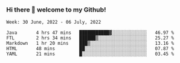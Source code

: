 ### Hi there 👋 welcome to my Github! 

<!--START_SECTION:waka-->
```text
Week: 30 June, 2022 - 06 July, 2022

Java       4 hrs 47 mins   ███████████▓░░░░░░░░░░░░░   46.97 % 
FTL        2 hrs 34 mins   ██████▒░░░░░░░░░░░░░░░░░░   25.27 % 
Markdown   1 hr 20 mins    ███▒░░░░░░░░░░░░░░░░░░░░░   13.16 % 
HTML       48 mins         ██░░░░░░░░░░░░░░░░░░░░░░░   07.87 % 
YAML       21 mins         █░░░░░░░░░░░░░░░░░░░░░░░░   03.45 % 
```
<!--END_SECTION:waka-->
